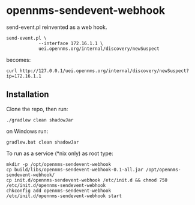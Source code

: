 # opennms-sendevent-webhook

send-event.pl reinvented as a web hook.

    send-event.pl \
                --interface 172.16.1.1 \
                uei.opennms.org/internal/discovery/newSuspect

becomes:

    curl http://127.0.0.1/uei.opennms.org/internal/discovery/newSuspect?ip=172.16.1.1


Installation
------------

Clone the repo, then run:

    ./gradlew clean shadowJar
    
on Windows run:

    gradlew.bat clean shadowJar

To run as a service (*nix only) as root type:

    mkdir -p /opt/opennms-sendevent-webhook
    cp build/libs/opennms-sendevent-webhook-0.1-all.jar /opt/opennms-sendevent-webhook/
    cp init.d/opennms-sendevent-webhook /etc/init.d && chmod 750 /etc/init.d/opennms-sendevent-webhook
    chkconfig add opennms-sendevent-webhook
    /etc/init.d/opennms-sendevent-webhook start


